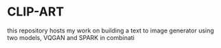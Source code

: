 # CLIP-ART
this repository hosts my work on building a text to image generator using two models, VQGAN and SPARK in combinati
